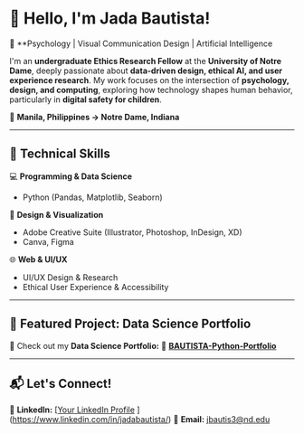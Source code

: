 # 👋 Hello, I'm Jada Bautista!  

🚀 **Psychology | Visual Communication Design | Artificial Intelligence

I'm an **undergraduate Ethics Research Fellow** at the **University of Notre Dame**, deeply passionate about **data-driven design, ethical AI, and user experience research**. My work focuses on the intersection of **psychology, design, and computing**, exploring how technology shapes human behavior, particularly in **digital safety for children**.  

📍 **Manila, Philippines → Notre Dame, Indiana**  

---

## 🔧 Technical Skills  
💻 **Programming & Data Science**  
- Python (Pandas, Matplotlib, Seaborn)  

🎨 **Design & Visualization**  
- Adobe Creative Suite (Illustrator, Photoshop, InDesign, XD)  
- Canva, Figma  

🌐 **Web & UI/UX**  
- UI/UX Design & Research  
- Ethical User Experience & Accessibility  

---

## 📂 Featured Project: Data Science Portfolio  
🎯 Check out my **Data Science Portfolio:**
🔗 **[BAUTISTA-Python-Portfolio](https://github.com/jadabau/BAUTISTA-Python-Portfolio)**  

---

## 📬 Let's Connect!  
💼 **LinkedIn:** [[Your LinkedIn Profile](#)  ](https://www.linkedin.com/in/jadabautista/)
📧 **Email:** jbautis3@nd.edu
